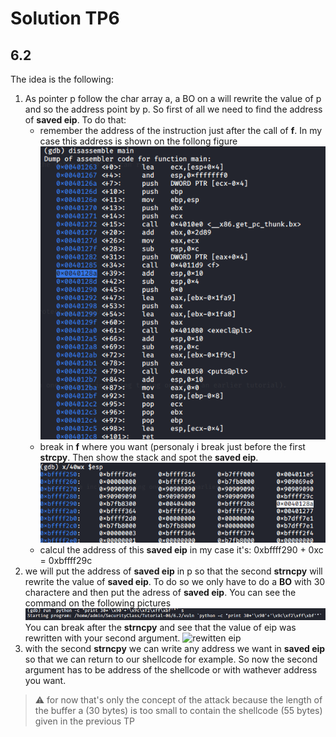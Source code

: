 # Solution TP6

## 6.2
The idea is the following:
1. As pointer p follow the char array a, a BO on a will rewrite the value of p and so the address point by p.
 So first of all we need to find the address of **saved eip**. To do that:
	* remember the address of the instruction just after the call of **f**. In my case this address is shown on the follong figure
![saved eip](img/saved_eip.png)
	* break in **f** where you want (personaly i break just before the first **strcpy**. Then show the stack and spot the **saved eip**. 
![spot eip](img/spot_eip.png)
	* calcul the address of this **saved eip**
	in my case it's: 0xbffff290 + 0xc = 0xbffff29c
2. we will put the address of **saved eip** in p so that the second **strncpy** will rewrite the value of **saved eip**. To do so we only have to do a **BO** with 30 charactere and then put the adress of **saved eip**. You can see the command on the following pictures
![rewrite p](img/command.png)
You can break after the **strncpy** and see that the value of eip was rewritten with your second argument.
![rewitten eip](img/rewritten.png)
3. with the second **strncpy** we can write any address we want in **saved eip** so that we can return to our shellcode for example. So now the second argument has to be address of the shellcode or with wathever address you want.

> :warning: for now that's only the concept of the attack because the length of the buffer a (30 bytes) is too small to contain the shellcode (55 bytes) given in the previous TP 

 

